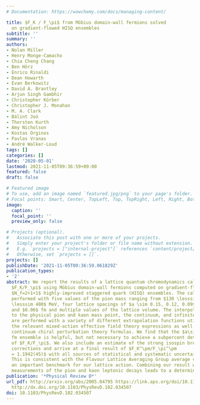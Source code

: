 ```yaml
---
# Documentation: https://wowchemy.com/docs/managing-content/

title: $F_K / F_\pi$ from Möbius domain-wall fermions solved
  on gradient-flowed HISQ ensembles
subtitle: ''
summary: ''
authors:
- Nolan Miller
- Henry Monge-Camacho
- Chia Cheng Chang
- Ben Hörz
- Enrico Rinaldi
- Dean Howarth
- Evan Berkowitz
- David A. Brantley
- Arjun Singh Gambhir
- Christopher Körber
- Christopher J. Monahan
- M. A. Clark
- Bálint Joó
- Thorsten Kurth
- Amy Nicholson
- Kostas Orginos
- Pavlos Vranas
- André Walker-Loud
tags: []
categories: []
date: '2020-05-01'
lastmod: 2021-11-05T09:36:59+09:00
featured: false
draft: false

# Featured image
# To use, add an image named `featured.jpg/png` to your page's folder.
# Focal points: Smart, Center, TopLeft, Top, TopRight, Left, Right, BottomLeft, Bottom, BottomRight.
image:
  caption: ''
  focal_point: ''
  preview_only: false

# Projects (optional).
#   Associate this post with one or more of your projects.
#   Simply enter your project's folder or file name without extension.
#   E.g. `projects = ["internal-project"]` references `content/project/deep-learning/index.md`.
#   Otherwise, set `projects = []`.
projects: []
publishDate: '2021-11-05T00:36:59.061829Z'
publication_types:
- '2'
abstract: We report the results of a lattice quantum chromodynamics calculation of
  $F_K/F_\pi$ using Möbius domain-wall fermions computed on gradient-flowed
  $N_f=2+1+1$ highly-improved staggered quark (HISQ) ensembles. The calculation is
  performed with five values of the pion mass ranging from $130 \lesssim m_\pi
  \lesssim 400$ MeV, four lattice spacings of $a \sim 0.15, 0.12, 0.09$
  and $0.06$ fm and multiple values of the lattice volume. The interpolation/extrapolation
  to the physical pion and kaon mass point, the continuum, and infinite volume limits
  are performed with a variety of different extrapolation functions utilizing both
  the relevant mixed-action effective field theory expressions as well as discretization-enhanced
  continuum chiral perturbation theory formulas. We find that the $a\sim0.06$
  fm ensemble is helpful, but not necessary to achieve a subpercent determination
  of $F_K/F_\pi$. We also include an estimate of the strong isospin breaking
  corrections and arrive at a final result of $F_K^\pm/F_\pi^\pm
  = 1.1942(45)$ with all sources of statistical and systematic uncertainty included.
  This is consistent with the Flavour Lattice Averaging Group average value, providing
  an important benchmark for our lattice action. Combining our result with experimental
  measurements of the pion and kaon leptonic decays leads to a determination of $|V_us|/|V_ud|= 0.2311(10)$.
publication: '*Physical Review D*'
url_pdf: http://arxiv.org/abs/2005.04795 https://link.aps.org/doi/10.1103/PhysRevD.102.034507
  http://dx.doi.org/10.1103/PhysRevD.102.034507
doi: 10.1103/PhysRevD.102.034507
---
```

